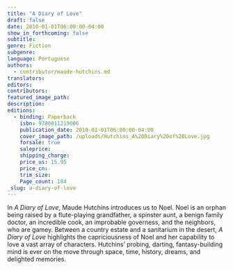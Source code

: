```yaml
---
title: "A Diary of Love"
draft: false
date: 2010-01-01T06:00:00-04:00
show_in_forthcoming: false
subtitle:
genre: Fiction
subgenre:
language: Portuguese
authors:
  - contributor/maude-hutchins.md
translators:
editors:
contributors:
featured_image_path:
description:
editions:
  - binding: Paperback
    isbn: 9780811219006
    publication_date: 2010-01-01T06:00:00-04:00
    cover_image_path: /uploads/Hutchins_A%20Diary%20of%20Love.jpg
    forsale: true
    saleprice:
    shipping_charge:
    price_us: 15.95
    price_cn:
    trim_size:
    Page_count: 184
_slug: a-diary-of-love
---
```


In _A Diary of Love_, Maude Hutchins introduces us to Noel. Noel is an orphan being raised by a flute-playing grandfather, a spinster aunt, a benign family doctor, an incredible cook, an improbable governess, and the neighbors, who are gamey. Between a country estate and a sanitarium in the desert, _A Diary of Love_ highlights the capriciousness of Noel and her capability to love a vast array of characters. Hutchins’ probing, darting, fantasy-building mind is ever on the move through space, time, history, dreams, and delighted memories.

